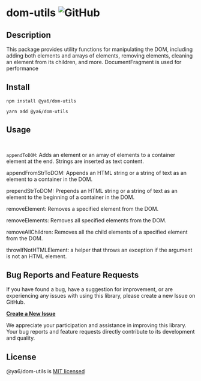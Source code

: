 # dom-utils ![GitHub](https://img.shields.io/github/license/ya6/dom-utils)

## Description
This package provides utility functions for manipulating the DOM, including adding both elements and arrays of elements, removing elements, cleaning an element from its children, and more.
DocumentFragment is used for performance

## Install
```
npm install @ya6/dom-utils
```
```
yarn add @ya6/dom-utils
```
## Usage
```


```



`appendToDOM`: Adds an element or an array of elements to a container element at the end. Strings are inserted as text content.

appendFromStrToDOM: Appends an HTML string or a string of text as an element to a container in the DOM.

prependStrToDOM: Prepends an HTML string or a string of text as an element to the beginning of a container in the DOM.

removeElement: Removes a specified element from the DOM.

removeElements: Removes all specified elements from the DOM.

removeAllChildren: Removes all the child elements of a specified element from the DOM.


throwIfNotHTMLElement: a helper that throws an exception if the argument is not an HTML element.



## Bug Reports and Feature Requests

If you have found a bug, have a suggestion for improvement, or are experiencing any issues with using this library, please create a new Issue on GitHub.

[**Create a New Issue**](https://github.com/ya6/dom-utils/issues/new)

We appreciate your participation and assistance in improving this library. Your bug reports and feature requests directly contribute to its development and quality.


## License
@ya6/dom-utils is [MIT licensed](https://github.com/ya6/dom-utils/blob/main/LICENSE)